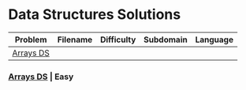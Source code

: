 # Data Structures Solutions

| Problem | Filename | Difficulty | Subdomain | Language |
| --- | --- | --- | --- | -- | 
| [Arrays DS](https://www.hackerrank.com/challenges/arrays-ds/problem)<a name="Arrays DS"></a> | 

### [Arrays DS](https://www.hackerrank.com/challenges/arrays-ds/problem)<a name="Arrays DS"></a> | Easy
